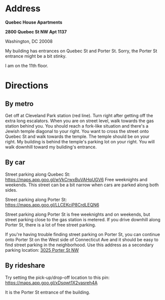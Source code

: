 # Address

**Quebec House Apartments**

**2800 Quebec St NW Apt 1137**

Washington, DC 20008

My building has entrances on Quebec St and Porter St. Sorry, the Porter St entrance might be a bit stinky. 

I am on the 11th floor.

# Directions

## By metro

Get off at Cleveland Park station (red line). Turn right after getting off the extra long escalators. When you are on street level, walk towards the gas station behind you. You should reach a fork-like situation and there's a Jewish temple diagonal to your right. You want to cross the street onto Quebec St and walk towards the temple. The temple should be on your right. My building is behind the temple's parking lot on your right. You will walk downhill toward my buliding's entrance. 

## By car

Street parking along Quebec St: https://maps.app.goo.gl/wVkCrwxBuVAHqUGV6
Free weeknights and weekends. This street can be a bit narrow when cars are parked along both sides.

Street parking along Porter St: https://maps.app.goo.gl/LLCEKciP8CrdLEQN6

Street parking along Porter St is free weeknights and on weekends, but street parking close to the gas station is metered. If you drive downhill along Porter St, there is a lot of free street parking. 

If you're having trouble finding street parking on Porter St, you can continue onto Porter St on the West side of Connecticut Ave and it should be easy to find street parking in the neighborhood. Use this address as a secondary parking location: [3025 Porter St NW](https://maps.app.goo.gl/cuyyWxDpJRxXp2jL6)

## By rideshare

Try setting the pick-up/drop-off location to this pin: https://maps.app.goo.gl/xDsqwt1X2vasreh4A

It is the Porter St entrance of the building.
